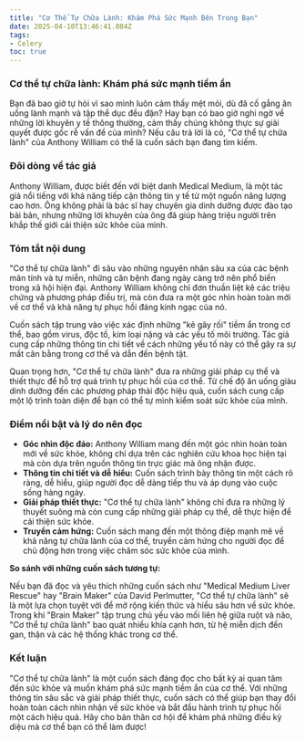 ```yaml
---
title: "Cơ Thể Tự Chữa Lành: Khám Phá Sức Mạnh Bên Trong Bạn"
date: 2025-04-10T13:46:41.084Z
tags:   
- Celery
toc: true
---
```


### Cơ thể tự chữa lành: Khám phá sức mạnh tiềm ẩn

Bạn đã bao giờ tự hỏi vì sao mình luôn cảm thấy mệt mỏi, dù đã cố gắng ăn uống lành mạnh và tập thể dục đều đặn? Hay bạn có bao giờ nghi ngờ về những lời khuyên y tế thông thường, cảm thấy chúng không thực sự giải quyết được gốc rễ vấn đề của mình? Nếu câu trả lời là có, "Cơ thể tự chữa lành" của Anthony William có thể là cuốn sách bạn đang tìm kiếm.

### Đôi dòng về tác giả

Anthony William, được biết đến với biệt danh Medical Medium, là một tác giả nổi tiếng với khả năng tiếp cận thông tin y tế từ một nguồn năng lượng cao hơn. Ông không phải là bác sĩ hay chuyên gia dinh dưỡng được đào tạo bài bản, nhưng những lời khuyên của ông đã giúp hàng triệu người trên khắp thế giới cải thiện sức khỏe của mình.

### Tóm tắt nội dung

"Cơ thể tự chữa lành" đi sâu vào những nguyên nhân sâu xa của các bệnh mãn tính và tự miễn, những căn bệnh đang ngày càng trở nên phổ biến trong xã hội hiện đại. Anthony William không chỉ đơn thuần liệt kê các triệu chứng và phương pháp điều trị, mà còn đưa ra một góc nhìn hoàn toàn mới về cơ thể và khả năng tự phục hồi đáng kinh ngạc của nó.

Cuốn sách tập trung vào việc xác định những "kẻ gây rối" tiềm ẩn trong cơ thể, bao gồm virus, độc tố, kim loại nặng và các yếu tố môi trường. Tác giả cung cấp những thông tin chi tiết về cách những yếu tố này có thể gây ra sự mất cân bằng trong cơ thể và dẫn đến bệnh tật.

Quan trọng hơn, "Cơ thể tự chữa lành" đưa ra những giải pháp cụ thể và thiết thực để hỗ trợ quá trình tự phục hồi của cơ thể. Từ chế độ ăn uống giàu dinh dưỡng đến các phương pháp thải độc hiệu quả, cuốn sách cung cấp một lộ trình toàn diện để bạn có thể tự mình kiểm soát sức khỏe của mình.

### Điểm nổi bật và lý do nên đọc

*   **Góc nhìn độc đáo:** Anthony William mang đến một góc nhìn hoàn toàn mới về sức khỏe, không chỉ dựa trên các nghiên cứu khoa học hiện tại mà còn dựa trên nguồn thông tin trực giác mà ông nhận được.
*   **Thông tin chi tiết và dễ hiểu:** Cuốn sách trình bày thông tin một cách rõ ràng, dễ hiểu, giúp người đọc dễ dàng tiếp thu và áp dụng vào cuộc sống hàng ngày.
*   **Giải pháp thiết thực:** "Cơ thể tự chữa lành" không chỉ đưa ra những lý thuyết suông mà còn cung cấp những giải pháp cụ thể, dễ thực hiện để cải thiện sức khỏe.
*   **Truyền cảm hứng:** Cuốn sách mang đến một thông điệp mạnh mẽ về khả năng tự chữa lành của cơ thể, truyền cảm hứng cho người đọc để chủ động hơn trong việc chăm sóc sức khỏe của mình.

**So sánh với những cuốn sách tương tự:**

Nếu bạn đã đọc và yêu thích những cuốn sách như "Medical Medium Liver Rescue" hay "Brain Maker" của David Perlmutter, "Cơ thể tự chữa lành" sẽ là một lựa chọn tuyệt vời để mở rộng kiến thức và hiểu sâu hơn về sức khỏe. Trong khi "Brain Maker" tập trung chủ yếu vào mối liên hệ giữa ruột và não, "Cơ thể tự chữa lành" bao quát nhiều khía cạnh hơn, từ hệ miễn dịch đến gan, thận và các hệ thống khác trong cơ thể.

### Kết luận

"Cơ thể tự chữa lành" là một cuốn sách đáng đọc cho bất kỳ ai quan tâm đến sức khỏe và muốn khám phá sức mạnh tiềm ẩn của cơ thể. Với những thông tin sâu sắc và giải pháp thiết thực, cuốn sách có thể giúp bạn thay đổi hoàn toàn cách nhìn nhận về sức khỏe và bắt đầu hành trình tự phục hồi một cách hiệu quả. Hãy cho bản thân cơ hội để khám phá những điều kỳ diệu mà cơ thể bạn có thể làm được!
